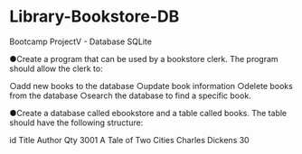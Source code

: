 # Library-Bookstore-DB
Bootcamp ProjectV - Database SQLite

●Create a program that can be used by a bookstore clerk. The program should allow the clerk to:

○add new books to the database
○update book information
○delete books from the database
○search the database to find a specific book.

●Create a database called ebookstore and a table called books. The table should have the following structure:

id          Title             Author      Qty 
3001 A Tale of Two Cities Charles Dickens 30
